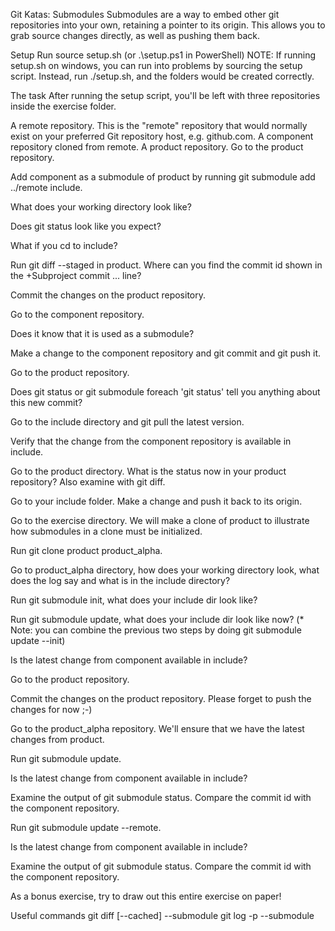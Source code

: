 Git Katas: Submodules
Submodules are a way to embed other git repositories into your own, retaining a pointer to its origin. This allows you to grab source changes directly, as well as pushing them back.

Setup
Run source setup.sh (or .\setup.ps1 in PowerShell)
NOTE: If running setup.sh on windows, you can run into problems by sourcing the setup script. Instead, run ./setup.sh, and the folders would be created correctly.

The task
After running the setup script, you'll be left with three repositories inside the exercise folder.

A remote repository. This is the "remote" repository that would normally exist on your preferred Git repository host, e.g. github.com.
A component repository cloned from remote.
A product repository.
Go to the product repository.

Add component as a submodule of product by running git submodule add ../remote include.

What does your working directory look like?

Does git status look like you expect?

What if you cd to include?

Run git diff --staged in product. Where can you find the commit id shown in the +Subproject commit ... line?

Commit the changes on the product repository.

Go to the component repository.

Does it know that it is used as a submodule?

Make a change to the component repository and git commit and git push it.

Go to the product repository.

Does git status or git submodule foreach 'git status' tell you anything about this new commit?

Go to the include directory and git pull the latest version.

Verify that the change from the component repository is available in include.

Go to the product directory. What is the status now in your product repository? Also examine with git diff.

Go to your include folder. Make a change and push it back to its origin.

Go to the exercise directory. We will make a clone of product to illustrate how submodules in a clone must be initialized.

Run git clone product product_alpha.

Go to product_alpha directory, how does your working directory look, what does the log say and what is in the include directory?

Run git submodule init, what does your include dir look like?

Run git submodule update, what does your include dir look like now? (* Note: you can combine the previous two steps by doing git submodule update --init)

Is the latest change from component available in include?

Go to the product repository.

Commit the changes on the product repository. Please forget to push the changes for now ;-)

Go to the product_alpha repository. We'll ensure that we have the latest changes from product.

Run git submodule update.

Is the latest change from component available in include?

Examine the output of git submodule status. Compare the commit id with the component repository.

Run git submodule update --remote.

Is the latest change from component available in include?

Examine the output of git submodule status. Compare the commit id with the component repository.

As a bonus exercise, try to draw out this entire exercise on paper!

Useful commands
git diff [--cached] --submodule
git log -p --submodule